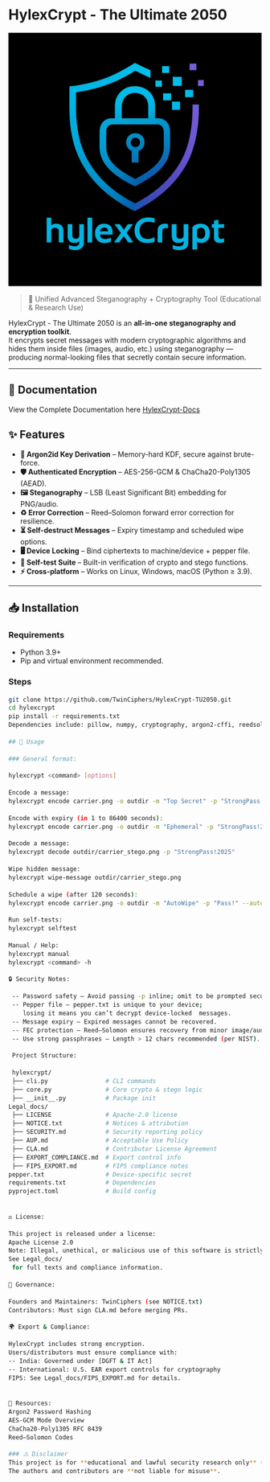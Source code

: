 # HylexCrypt - The Ultimate 2050
![HylexCrypt Logo](https://github.com/TwinCiphers/HylexCrypt-TU2050/blob/main/docs/Logo.jpeg)
> 🔐 Unified Advanced Steganography + Cryptography Tool (Educational & Research Use)

HylexCrypt - The Ultimate 2050 is an **all-in-one steganography and encryption toolkit**.  
It encrypts secret messages with modern cryptographic algorithms and hides them inside files (images, audio, etc.) using steganography — producing normal-looking files that secretly contain secure information.

---
## 📖 Documentation
View the Complete Documentation here [HylexCrypt-Docs](https://hackmd.io/@hylexcrypt-tu2050/SkRnM51ogl)

## ✨ Features

- **🔑 Argon2id Key Derivation** – Memory-hard KDF, secure against brute-force.
- **🛡️ Authenticated Encryption** – AES-256-GCM & ChaCha20-Poly1305 (AEAD).
- **🖼️ Steganography** – LSB (Least Significant Bit) embedding for PNG/audio.
- **♻️ Error Correction** – Reed–Solomon forward error correction for resilience.
- **⏳ Self-destruct Messages** – Expiry timestamp and scheduled wipe options.
- **🖥️ Device Locking** – Bind ciphertexts to machine/device + pepper file.
- **🧪 Self-test Suite** – Built-in verification of crypto and stego functions.
- **⚡ Cross-platform** – Works on Linux, Windows, macOS (Python ≥ 3.9).

---

## 📥 Installation

### Requirements
- Python 3.9+
- Pip and virtual environment recommended.

### Steps
```bash
git clone https://github.com/TwinCiphers/HylexCrypt-TU2050.git
cd hylexcrypt
pip install -r requirements.txt
Dependencies include: pillow, numpy, cryptography, argon2-cffi, reedsolo, scipy, soundfile, psutil, colorama.

## 🚀 Usage

### General format:

hylexcrypt <command> [options]

Encode a message: 
hylexcrypt encode carrier.png -o outdir -m "Top Secret" -p "StrongPass!2025"

Encode with expiry (in 1 to 86400 seconds):
hylexcrypt encode carrier.png -o outdir -m "Ephemeral" -p "StrongPass!2025" --expire 60

Decode a message:
hylexcrypt decode outdir/carrier_stego.png -p "StrongPass!2025"

Wipe hidden message:
hylexcrypt wipe-message outdir/carrier_stego.png

Schedule a wipe (after 120 seconds):
hylexcrypt encode carrier.png -o outdir -m "AutoWipe" -p "Pass!" --autowipe 120

Run self-tests:
hylexcrypt selftest

Manual / Help:
hylexcrypt manual
hylexcrypt <command> -h

🔒 Security Notes:

 -- Password safety – Avoid passing -p inline; omit to be prompted securely.
 -- Pepper file – pepper.txt is unique to your device; 
    losing it means you can’t decrypt device-locked  messages.
 -- Message expiry – Expired messages cannot be recovered.
 -- FEC protection – Reed–Solomon ensures recovery from minor image/audio corruption.
 -- Use strong passphrases – Length > 12 chars recommended (per NIST).

 Project Structure:

 hylexcrypt/
 ├── cli.py                # CLI commands
 ├── core.py               # Core crypto & stego logic
 ├── __init__.py           # Package init
Legal_docs/
 ├── LICENSE               # Apache-2.0 license
 ├── NOTICE.txt            # Notices & attribution
 ├── SECURITY.md           # Security reporting policy
 ├── AUP.md                # Acceptable Use Policy
 ├── CLA.md                # Contributor License Agreement
 ├── EXPORT_COMPLIANCE.md  # Export control info
 ├── FIPS_EXPORT.md        # FIPS compliance notes
pepper.txt                 # Device-specific secret 
requirements.txt           # Dependencies
pyproject.toml             # Build config


⚖️ License:

This project is released under a license:
Apache License 2.0
Note: Illegal, unethical, or malicious use of this software is strictly prohibited.
See Legal_docs/
 for full texts and compliance information.

👥 Governance:

Founders and Maintainers: TwinCiphers (see NOTICE.txt)
Contributors: Must sign CLA.md before merging PRs.

🌍 Export & Compliance:

HylexCrypt includes strong encryption.
Users/distributors must ensure compliance with:
-- India: Governed under [DGFT & IT Act]
-- International: U.S. EAR export controls for cryptography
FIPS: See Legal_docs/FIPS_EXPORT.md for details.


📖 Resources:
Argon2 Password Hashing
AES-GCM Mode Overview
ChaCha20-Poly1305 RFC 8439
Reed–Solomon Codes

### ⚠️ Disclaimer  
This project is for **educational and lawful security research only** (as this is the starting phase).  
The authors and contributors are **not liable for misuse**.
